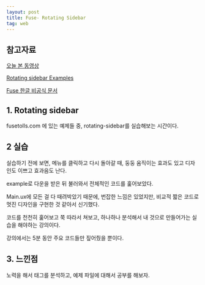 ```yaml
---
layout: post
title: Fuse- Rotating Sidebar
tag: web
---
```


참고자료
---

[오늘 본 동영상](https://www.youtube.com/watch?v=J2guDLZ3vcs&list=PLdlqWm6b-XALJgM3fGa4q95Yipsgb8Q1o&index=3#t=13.729974)

[Rotating sidebar Examples](https://www.fusetools.com/examples/rotating-sidebar)

[Fuse 한글 비공식 문서](https://fanyhong.gitbooks.io/fuse_docs_kr/content/d_UX_Markup/04_Classes_uxClass.html)

## 1. Rotating sidebar
fusetolls.com 에 있는 예제들 중, rotating-sidebar를 실습해보는 시간이다.

## 2 실습
실습하기 전에 보면, 메뉴를 클릭하고 다시 돌아갈 때, 둥둥 움직이는 효과도 있고 디자인도 이쁘고 효과음도 난다.

example로 다운을 받은 뒤 불러와서 전체적인 코드를 훑어보았다.

Main.ux에 모든 걸 다 때려박았기 때문에, 번잡한 느낌은 있었지만, 비교적 짧은 코드로 멋진 디자인을 구현한 것 같아서 신기했다.

코드를 천천히 훑어보고 쭉 따라서 쳐보고, 하나하나 분석해서 내 것으로 만들어가는 실습을 해야하는 강의이다.

강의에서는 5분 동안 주요 코드들만 짚어줬을 뿐이다.

## 3. 느낀점 

노력을 해서 태그를 분석하고, 예제 파일에 대해서 공부를 해보자.
